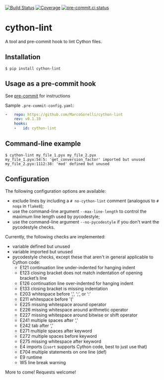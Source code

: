 [![Build Status](https://github.com/MarcoGorelli/cython-lint/workflows/tox/badge.svg)](https://github.com/MarcoGorelli/cython-lint/actions?workflow=tox)
[![Coverage](https://codecov.io/gh/MarcoGorelli/cython-lint/branch/main/graph/badge.svg)](https://codecov.io/gh/MarcoGorelli/cython-lint)
[![pre-commit.ci status](https://results.pre-commit.ci/badge/github/MarcoGorelli/cython-lint/main.svg)](https://results.pre-commit.ci/latest/github/MarcoGorelli/cython-lint/main)

cython-lint
===========

A tool and pre-commit hook to lint Cython files.

## Installation

```console
$ pip install cython-lint
```

## Usage as a pre-commit hook

See [pre-commit](https://github.com/pre-commit/pre-commit) for instructions

Sample `.pre-commit-config.yaml`:

```yaml
-   repo: https://github.com/MarcoGorelli/cython-lint
    rev: v0.1.10
    hooks:
    -   id: cython-lint
```

## Command-line example

```console
$ cython-lint my_file_1.pyx my_file_2.pyx
my_file_1.pyx:54:5: 'get_conversion_factor' imported but unused
my_file_2.pyx:1112:38: 'mod' defined but unused
```


## Configuration

The following configuration options are available:
- exclude lines by including a ``# no-cython-lint`` comment (analogous to ``# noqa`` in ``flake8``);
- use the command-line argument ``--max-line-length`` to control the maximum line length used by pycodestyle;
- use the command-line argument ``--no-pycodestyle`` if you don't want the pycodestyle checks.

Currently, the following checks are implemented:

- variable defined but unused
- variable imported but unused
- pycodestyle checks, except these that aren't in general applicable to Cython code:
    - E121 continuation line under-indented for hanging indent
    - E123 closing bracket does not match indentation of opening bracket’s line
    - E126 continuation line over-indented for hanging indent
    - E133 closing bracket is missing indentation
    - E203 whitespace before ‘,’, ‘;’, or ‘:’
    - E211 whitespace before '('
    - E225 missing whitespace around operator
    - E226 missing whitespace around arithmetic operator
    - E227 missing whitespace around bitwise or shift operator
    - E241 multiple spaces after ‘,’
    - E242 tab after ‘,’
    - E271 multiple spaces after keyword
    - E272 multiple spaces before keyword
    - E275 missing whitespace after keyword
    - E4 imports (``isort`` supports Cython code, best to just use that)
    - E704 multiple statements on one line (def)
    - E9 runtime
    - W5 line break warning

More to come! Requests welcome!
